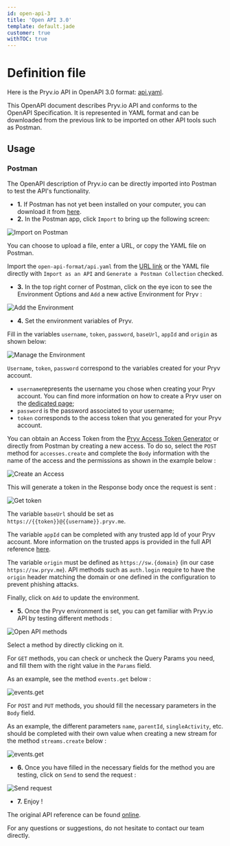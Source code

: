 ```yaml
---
id: open-api-3
title: 'Open API 3.0'
template: default.jade
customer: true
withTOC: true
---
```


# Definition file

Here is the Pryv.io API in OpenAPI 3.0 format: [api.yaml](/open-api/3.0/api.yaml).

This OpenAPI document describes Pryv.io API and conforms to the OpenAPI Specification. It is represented in YAML format and can be downloaded from the previous link to be imported on other API tools such as Postman.

## Usage

### Postman

The OpenAPI description of Pryv.io can be directly imported into Postman to test the API's functionality. 


- **1.** If Postman has not yet been installed on your computer, you can download it from [here](www.getpostman.com). 
- **2.** In the Postman app, click `Import` to bring up the following screen:

![Import on Postman](/assets/images/import.png)

You can choose to upload a file, enter a URL, or copy the YAML file on Postman. 

Import the `open-api-format/api.yaml` from the [URL link](/open-api/3.0/api.yaml) or the YAML file directly with `Import as an API` and `Generate a Postman Collection` checked.

- **3.** In the top right corner of Postman, click on the eye icon to see the Environment Options and `Add` a new active Environment for Pryv :

![Add the Environment](/assets/images/add.png)

- **4.** Set the environment variables of Pryv. 

Fill in the variables `username`, `token`, `password`, `baseUrl`, `appId` and `origin` as shown below:

![Manage the Environment](/assets/images/manage.png)

`Username`, `token`, `password` correspond to the variables created for your Pryv account. 
- `username`represents the username you chose when creating your Pryv account. You can find more information on how to create a Pryv user on the [dedicated page](http://api.pryv.com/getting-started/#create-a-pryv-lab-user);
- `password` is the password associated to your username;
- `token` corresponds to the access token that you generated for your Pryv account. 

You can obtain an Access Token from the [Pryv Access Token Generator](https://api.pryv.com/app-web-access/?pryv-reg=reg.pryv.me) or directly from Postman by creating a new access.
To do so, select the `POST` method for `accesses.create` and complete the `Body` information with the name of the access and the permissions as shown in the example below :

![Create an Access](/assets/images/create-access.png)

This will generate a token in the Response body once the request is sent :

![Get token](/assets/images/get-token.png)


The variable `baseUrl` should be set as `https://{{token}}@{{username}}.pryv.me`.

The variable `appId` can be completed with any trusted app Id of your Pryv account. More information on the trusted apps is provided in the full API reference [here](http://api.pryv.com/reference-full/#trusted-apps-verification).

The variable `origin` must be defined as `https://sw.{domain}` (in our case `https://sw.pryv.me`). API methods such as `auth.login` require to have the `origin` header matching the domain or one defined in the configuration to prevent phishing attacks.

Finally, click on `Add` to update the environment.

- **5.** Once the Pryv environment is set, you can get familiar with Pryv.io API by testing different methods :

![Open API methods](/assets/images/play.png)

Select a method by directly clicking on it.

For `GET` methods, you can check or uncheck the Query Params you need, and fill them with the right value in the `Params` field.

As an example, see the method `events.get` below :

![events.get](/assets/images/get-events.png)

For `POST` and `PUT` methods, you should fill the necessary parameters in the `Body` field.

As an example, the different parameters `name`, `parentId`, `singleActivity`, etc. should be completed with their own value when creating a new stream for the method `streams.create` below :

![events.get](/assets/images/create-streams.png)

- **6.** Once you have filled in the necessary fields for the method you are testing, click on `Send` to send the request :

![Send request](/assets/images/send.png) 

- **7.** Enjoy !

The original API reference can be found [online](https://api.pryv.com/reference/). 

For any questions or suggestions, do not hesitate to contact our team directly. 